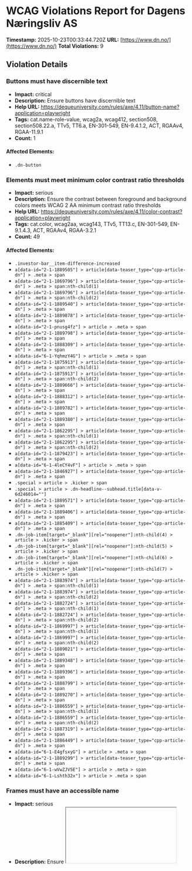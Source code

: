 # WCAG Violations Report for Dagens Næringsliv AS

**Timestamp:** 2025-10-23T00:33:44.720Z
**URL:** [https://www.dn.no/](https://www.dn.no/)
**Total Violations:** 9

## Violation Details

### Buttons must have discernible text

- **Impact:** critical
- **Description:** Ensure buttons have discernible text
- **Help URL:** https://dequeuniversity.com/rules/axe/4.11/button-name?application=playwright
- **Tags:** cat.name-role-value, wcag2a, wcag412, section508, section508.22.a, TTv5, TT6.a, EN-301-549, EN-9.4.1.2, ACT, RGAAv4, RGAA-11.9.1
- **Count:** 1

#### Affected Elements:

- `.dn-button`

### Elements must meet minimum color contrast ratio thresholds

- **Impact:** serious
- **Description:** Ensure the contrast between foreground and background colors meets WCAG 2 AA minimum contrast ratio thresholds
- **Help URL:** https://dequeuniversity.com/rules/axe/4.11/color-contrast?application=playwright
- **Tags:** cat.color, wcag2aa, wcag143, TTv5, TT13.c, EN-301-549, EN-9.1.4.3, ACT, RGAAv4, RGAA-3.2.1
- **Count:** 49

#### Affected Elements:

- `.investor-bar__item-difference-increased`
- `a[data-id="2-1-1889505"] > article[data-teaser_type="cpp-article-dn"] > .meta > span`
- `a[data-id="2-1-1869796"] > article[data-teaser_type="cpp-article-dn"] > .meta > span:nth-child(1)`
- `a[data-id="2-1-1869796"] > article[data-teaser_type="cpp-article-dn"] > .meta > span:nth-child(2)`
- `a[data-id="2-1-1889540"] > article[data-teaser_type="cpp-article-dn"] > .meta > span`
- `a[data-id="2-1-1889878"] > article[data-teaser_type="cpp-article-dn"] > .meta > span`
- `a[data-id="2-1-pnusg4fz"] > article > .meta > span`
- `a[data-id="2-1-1889798"] > article[data-teaser_type="cpp-article-dn"] > .meta > span`
- `a[data-id="2-1-1888309"] > article[data-teaser_type="cpp-article-dn"] > .meta > span`
- `a[data-id="6-1-YqhmzY4G"] > article > .meta > span`
- `a[data-id="2-1-1875913"] > article[data-teaser_type="cpp-article-dn"] > .meta > span:nth-child(1)`
- `a[data-id="2-1-1875913"] > article[data-teaser_type="cpp-article-dn"] > .meta > span:nth-child(2)`
- `a[data-id="2-1-1889666"] > article[data-teaser_type="cpp-article-dn"] > .meta > span`
- `a[data-id="2-1-1888312"] > article[data-teaser_type="cpp-article-dn"] > .meta > span`
- `a[data-id="2-1-1889782"] > article[data-teaser_type="cpp-article-dn"] > .meta > span`
- `a[data-id="2-1-1889380"] > article[data-teaser_type="cpp-article-dn"] > .meta > span`
- `a[data-id="2-1-1862295"] > article[data-teaser_type="cpp-article-dn"] > .meta > span:nth-child(1)`
- `a[data-id="2-1-1862295"] > article[data-teaser_type="cpp-article-dn"] > .meta > span:nth-child(2)`
- `a[data-id="2-1-1879423"] > article[data-teaser_type="cpp-article-dn"] > .meta > span`
- `a[data-id="6-1-4leCY4vF"] > article > .meta > span`
- `a[data-id="2-1-1846927"] > article[data-teaser_type="cpp-article-dn"] > .meta > span`
- `.special > article > .kicker > span`
- `.special > article > .dn-headline--subhead.title[data-v-6d246014=""]`
- `a[data-id="2-1-1889571"] > article[data-teaser_type="cpp-article-dn"] > .meta > span`
- `a[data-id="2-1-1889406"] > article[data-teaser_type="cpp-article-dn"] > .meta > span`
- `a[data-id="2-1-1885409"] > article[data-teaser_type="cpp-article-dn"] > .meta > span`
- `.dn-job-item[target="_blank"][rel="noopener"]:nth-child(4) > article > .kicker > span`
- `.dn-job-item[target="_blank"][rel="noopener"]:nth-child(5) > article > .kicker > span`
- `.dn-job-item[target="_blank"][rel="noopener"]:nth-child(6) > article > .kicker > span`
- `.dn-job-item[target="_blank"][rel="noopener"]:nth-child(7) > article > .kicker > span`
- `a[data-id="2-1-1883974"] > article[data-teaser_type="cpp-article-dn"] > .meta > span:nth-child(1)`
- `a[data-id="2-1-1883974"] > article[data-teaser_type="cpp-article-dn"] > .meta > span:nth-child(2)`
- `a[data-id="2-1-1882724"] > article[data-teaser_type="cpp-article-dn"] > .meta > span:nth-child(1)`
- `a[data-id="2-1-1882724"] > article[data-teaser_type="cpp-article-dn"] > .meta > span:nth-child(2)`
- `a[data-id="2-1-1869997"] > article[data-teaser_type="cpp-article-dn"] > .meta > span:nth-child(1)`
- `a[data-id="2-1-1869997"] > article[data-teaser_type="cpp-article-dn"] > .meta > span:nth-child(2)`
- `a[data-id="2-1-1889021"] > article[data-teaser_type="cpp-article-dn"] > .meta > span`
- `a[data-id="2-1-1889348"] > article[data-teaser_type="cpp-article-dn"] > .meta > span`
- `a[data-id="2-1-1889396"] > article[data-teaser_type="cpp-article-dn"] > .meta > span`
- `a[data-id="2-1-1888799"] > article[data-teaser_type="cpp-article-dn"] > .meta > span`
- `a[data-id="2-1-1889270"] > article[data-teaser_type="cpp-article-dn"] > .meta > span`
- `a[data-id="2-1-1886559"] > article[data-teaser_type="cpp-article-dn"] > .meta > span:nth-child(1)`
- `a[data-id="2-1-1886559"] > article[data-teaser_type="cpp-article-dn"] > .meta > span:nth-child(2)`
- `a[data-id="2-1-1887319"] > article[data-teaser_type="cpp-article-dn"] > .meta > span`
- `a[data-id="2-1-1886449"] > article[data-teaser_type="cpp-article-dn"] > .meta > span`
- `a[data-id="6-1-E4gfsxyG"] > article > .meta > span`
- `a[data-id="2-1-1889299"] > article[data-teaser_type="cpp-article-dn"] > .meta > span`
- `a[data-id="6-1-wVwZJV5E"] > article > .meta > span`
- `a[data-id="6-1-Lshth32x"] > article > .meta > span`

### Frames must have an accessible name

- **Impact:** serious
- **Description:** Ensure <iframe> and <frame> elements have an accessible name
- **Help URL:** https://dequeuniversity.com/rules/axe/4.11/frame-title?application=playwright
- **Tags:** cat.text-alternatives, wcag2a, wcag412, section508, section508.22.i, TTv5, TT12.d, EN-301-549, EN-9.4.1.2, RGAAv4, RGAA-2.1.1
- **Count:** 1

#### Affected Elements:

- `iframe[seamless=""]`

### Images must have alternative text

- **Impact:** critical
- **Description:** Ensure <img> elements have alternative text or a role of none or presentation
- **Help URL:** https://dequeuniversity.com/rules/axe/4.11/image-alt?application=playwright
- **Tags:** cat.text-alternatives, wcag2a, wcag111, section508, section508.22.a, TTv5, TT7.a, TT7.b, EN-301-549, EN-9.1.1.1, ACT, RGAAv4, RGAA-1.1.1
- **Count:** 4

#### Affected Elements:

- `iframe[seamless=""], a[data-id="LZvKK5Yt"] > figure > img`
- `iframe[seamless=""], a[data-id="CUpLGIVY"] > figure > img`
- `iframe[seamless=""], a[data-id="sblVm47w"] > figure > img`
- `iframe[seamless=""], a[data-id="3Uol2z6u"] > figure > img`

### Contentinfo landmark should not be contained in another landmark

- **Impact:** moderate
- **Description:** Ensure the contentinfo landmark is at top level
- **Help URL:** https://dequeuniversity.com/rules/axe/4.11/landmark-contentinfo-is-top-level?application=playwright
- **Tags:** cat.semantics, best-practice
- **Count:** 1

#### Affected Elements:

- `.dn-footer-copyright`

### Document should not have more than one contentinfo landmark

- **Impact:** moderate
- **Description:** Ensure the document has at most one contentinfo landmark
- **Help URL:** https://dequeuniversity.com/rules/axe/4.11/landmark-no-duplicate-contentinfo?application=playwright
- **Tags:** cat.semantics, best-practice
- **Count:** 1

#### Affected Elements:

- `.dn-footer`

### Landmarks should have a unique role or role/label/title (i.e. accessible name) combination

- **Impact:** moderate
- **Description:** Ensure landmarks are unique
- **Help URL:** https://dequeuniversity.com/rules/axe/4.11/landmark-unique?application=playwright
- **Tags:** cat.semantics, best-practice
- **Count:** 1

#### Affected Elements:

- `.dn-footer`

### Links must have discernible text

- **Impact:** serious
- **Description:** Ensure links have discernible text
- **Help URL:** https://dequeuniversity.com/rules/axe/4.11/link-name?application=playwright
- **Tags:** cat.name-role-value, wcag2a, wcag244, wcag412, section508, section508.22.a, TTv5, TT6.a, EN-301-549, EN-9.2.4.4, EN-9.4.1.2, ACT, RGAAv4, RGAA-6.2.1
- **Count:** 3

#### Affected Elements:

- `.router-link-active`
- `.button[data-v-86b57d8d=""]:nth-child(3) > a[href$="investor"][data-v-86b57d8d=""]`
- `.dn-link[href$="dngroup.com/"][rel="noopener"]`

### All page content should be contained by landmarks

- **Impact:** moderate
- **Description:** Ensure all page content is contained by landmarks
- **Help URL:** https://dequeuniversity.com/rules/axe/4.11/region?application=playwright
- **Tags:** cat.keyboard, best-practice, RGAAv4, RGAA-9.2.1
- **Count:** 93

#### Affected Elements:

- `a[href$="investor"][data-v-86b57d8d=""] > span[data-v-86b57d8d=""]`
- `.item-decreased.item[data-v-86b57d8d=""]:nth-child(1) > .item-holder[data-v-86b57d8d=""]`
- `.item-decreased.item[data-v-86b57d8d=""]:nth-child(1) > .item-difference-holder-decreased.item-difference-holder[data-v-86b57d8d=""] > .item-difference-decreased.item-difference.item-percentage`
- `.item-increased > .item-holder[data-v-86b57d8d=""]`
- `.investor-bar__item-difference-increased`
- `.item-decreased.item[data-v-86b57d8d=""]:nth-child(3) > .item-holder[data-v-86b57d8d=""]`
- `.item-decreased.item[data-v-86b57d8d=""]:nth-child(3) > .item-difference-holder-decreased.item-difference-holder[data-v-86b57d8d=""] > .item-difference-decreased.item-difference.item-percentage`
- `.item-decreased.item[data-v-86b57d8d=""]:nth-child(4) > .item-holder[data-v-86b57d8d=""]`
- `.item-decreased.item[data-v-86b57d8d=""]:nth-child(4) > .item-difference-holder-decreased.item-difference-holder[data-v-86b57d8d=""] > .item-difference-decreased.item-difference.item-percentage`
- `.item-decreased.item[data-v-86b57d8d=""]:nth-child(5) > .item-holder[data-v-86b57d8d=""]`
- `.item-decreased.item[data-v-86b57d8d=""]:nth-child(5) > .item-difference-holder-decreased.item-difference-holder[data-v-86b57d8d=""] > .item-difference-decreased.item-difference.item-percentage`
- `.dn-edition-collection-top > .layout-b.dn-grid-layout[data-list=""]:nth-child(2)`
- `.dn-group:nth-child(3) > .layout-abb.dn-grid-layout[data-list=""]:nth-child(1)`
- `a[data-id="2-1-1889540"]`
- `a[data-id="2-1-1889878"]`
- `a[data-id="2-1-pnusg4fz"] > article > .kicker`
- `a[data-id="2-1-pnusg4fz"] > article > .dn-headline--subhead.title[data-v-6d246014=""]`
- `a[data-id="2-1-pnusg4fz"] > article > .meta`
- `.dn-group:nth-child(3) > .layout-b.dn-grid-layout[data-list=""]`
- `a[data-id="2-1-1888309"]`
- `a[data-id="2-1-1889546"] > article[data-teaser_type="cpp-article-dn"] > .dn-card_assets`
- `a[data-id="2-1-1889546"] > article[data-teaser_type="cpp-article-dn"] > .kicker > span:nth-child(2)`
- `a[data-id="2-1-1889546"] > article[data-teaser_type="cpp-article-dn"] > .dn-headline--subhead.title[data-v-6d246014=""]`
- `a[data-id="2-1-1889546"] > article[data-teaser_type="cpp-article-dn"] > .meta`
- `a[data-id="6-1-YqhmzY4G"] > article > .dn-card_assets > .default[data-load="eager"][type="picture"]`
- `a[data-id="6-1-YqhmzY4G"] > article > .dn-headline--subhead.title[data-v-6d246014=""]`
- `a[data-id="6-1-YqhmzY4G"] > article > .meta`
- `a[data-id="6-1-YqhmzY4G"] > article > .badge > span`
- `.layout-b.dn-grid-layout[data-list=""]:nth-child(6)`
- `a[data-id="2-1-1889666"]`
- `a[data-id="2-1-1888312"]`
- `a[data-id="2-1-1889775"] > article[data-teaser_type="cpp-article-dn"] > .dn-card_assets`
- `a[data-id="2-1-1889775"] > article[data-teaser_type="cpp-article-dn"] > .kicker > span:nth-child(2)`
- `a[data-id="2-1-1889775"] > article[data-teaser_type="cpp-article-dn"] > .dn-headline--subhead.title[data-v-6d246014=""]`
- `a[data-id="2-1-1889775"] > article[data-teaser_type="cpp-article-dn"] > .meta`
- `.layout-ab`
- `a[data-id="2-1-1862295"]`
- `a[data-id="2-1-1888417"] > article[data-teaser_type="cpp-article-dn"] > .dn-card_assets`
- `a[data-id="2-1-1888417"] > article[data-teaser_type="cpp-article-dn"] > .kicker > span:nth-child(2)`
- `a[data-id="2-1-1888417"] > article[data-teaser_type="cpp-article-dn"] > .dn-headline--subhead.title[data-v-6d246014=""]`
- `a[data-id="2-1-1888417"] > article[data-teaser_type="cpp-article-dn"] > .meta`
- `a[data-id="2-1-1879423"]`
- `a[data-id="6-1-4leCY4vF"] > article > .dn-card_assets > .default[type="picture"][data-load="lazy"]`
- `a[data-id="6-1-4leCY4vF"] > article > .kicker`
- `a[data-id="6-1-4leCY4vF"] > article > .dn-headline--subhead.title[data-v-6d246014=""]`
- `a[data-id="6-1-4leCY4vF"] > article > .meta`
- `a[data-id="6-1-4leCY4vF"] > article > .badge > span`
- `a[data-id="2-1-1846927"]`
- `a[data-id="2-1-1889653"]`
- `.special > article > .kicker`
- `.special > article > .dn-headline--subhead.title[data-v-6d246014=""]`
- `.layout-a`
- `a[data-id="2-1-1889406"]`
- `a[data-id="2-1-1885409"]`
- `a[data-id="2-1-1888825"] > article[data-teaser_type="cpp-article-dn"] > .dn-card_assets`
- `a[data-id="2-1-1888825"] > article[data-teaser_type="cpp-article-dn"] > .kicker > span:nth-child(2)`
- `a[data-id="2-1-1888825"] > article[data-teaser_type="cpp-article-dn"] > .dn-headline--subhead.title[data-v-6d246014=""]`
- `a[data-id="2-1-1888825"] > article[data-teaser_type="cpp-article-dn"] > .meta`
- `a[href$="dnjobb.no/"] > span`
- `.dn-job-button`
- `.dn-job-carousel`
- `a[data-id="2-1-1883974"]`
- `a[data-id="2-1-1887449"]`
- `a[data-id="2-1-1886491"] > article[data-teaser_type="cpp-article-dn"] > .dn-card_assets`
- `a[data-id="2-1-1886491"] > article[data-teaser_type="cpp-article-dn"] > .kicker > span:nth-child(2)`
- `a[data-id="2-1-1886491"] > article[data-teaser_type="cpp-article-dn"] > .dn-headline--subhead.title[data-v-6d246014=""]`
- `a[data-id="2-1-1886491"] > article[data-teaser_type="cpp-article-dn"] > .meta`
- `div[grouptype="Audience Engagement 2"] > .layout-b.dn-grid-layout[data-list=""]`
- `a[data-id="2-1-1869997"]`
- `a[data-id="2-1-nlc_169761"]`
- `a[data-id="2-1-1889437"] > article[data-teaser_type="cpp-article-dn"] > .dn-card_assets`
- `a[data-id="2-1-1889437"] > article[data-teaser_type="cpp-article-dn"] > .kicker > span:nth-child(2)`
- `a[data-id="2-1-1889437"] > article[data-teaser_type="cpp-article-dn"] > .dn-headline--subhead.title[data-v-6d246014=""]`
- `a[data-id="2-1-1889437"] > article[data-teaser_type="cpp-article-dn"] > .meta`
- `.layout-abb.dn-grid-layout[data-list=""]:nth-child(22)`
- `.dn-edition-collection-top > .layout-bb.dn-grid-layout[data-list=""]`
- `.brand.dn-group`
- `.dn-group:nth-child(27)`
- `div[grouptype="Audience Engagement 3"] > .layout-bba.dn-grid-layout[data-list=""]`
- `a[data-id="6-1-E4gfsxyG"] > article > .dn-card_assets > .default[type="picture"][data-load="lazy"]`
- `a[data-id="6-1-E4gfsxyG"] > article > .kicker`
- `a[data-id="6-1-E4gfsxyG"] > article > .dn-headline--subhead.title[data-v-6d246014=""]`
- `a[data-id="6-1-E4gfsxyG"] > article > .meta`
- `a[data-id="6-1-E4gfsxyG"] > article > .badge > span`
- `.layout-b.dn-grid-layout[data-list=""]:nth-child(29)`
- `a[data-id="6-1-wVwZJV5E"] > article > .dn-card_assets > .default[type="picture"][data-load="lazy"]`
- `a[data-id="6-1-wVwZJV5E"] > article > .dn-headline--subhead.title[data-v-6d246014=""]`
- `a[data-id="6-1-wVwZJV5E"] > article > .meta`
- `a[data-id="6-1-wVwZJV5E"] > article > .badge > span`
- `a[data-id="6-1-Lshth32x"] > article > .dn-card_assets > .default[type="picture"][data-load="lazy"]`
- `a[data-id="6-1-Lshth32x"] > article > .dn-headline--subhead.title[data-v-6d246014=""]`
- `a[data-id="6-1-Lshth32x"] > article > .meta`
- `a[data-id="6-1-Lshth32x"] > article > .badge > span`

